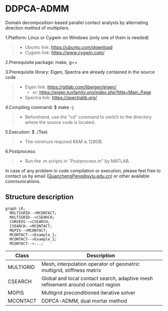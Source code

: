 
# DDPCA-ADMM

Domain decomposition-based parallel contact analysis by alternating direction method of multipliers.

1.Platform: Linux or Cygwin on Windows (only one of them is needed)
> + Ubuntu link: <https://ubuntu.com/download>
> + Cygwin link: <https://www.cygwin.com/>

2.Prerequisite package: make, g++

3.Prerequisite library: Eigen, Spectra are already contained in the source code
> + Eigen link: <https://gitlab.com/libeigen/eigen/>
>   + or: <https://eigen.tuxfamily.org/index.php?title=Main_Page>
> + Spectra link: <https://spectralib.org/>

4.Compiling command: $ make -j
> + Beforehand, use the "cd" command to switch to the directory where the source code is located..

5.Execution: $ ./Test
> + The minimum required RAM is 128GB.

6.Postprocess:
> + Run the .m scripts in "Postprocess.m" by MATLAB.

In case of any problem in code compilation or execution, please feel free to contact us by email (QuanchengPeng@sylu.edu.cn) or other available communications.

## Structure description

```mermaid
graph LR;
  MULTIGRID-->MCONTACT;
  MULTIGRID-->CSEARCH;
  CURVEDS-->CSEARCH;
  CSEARCH-->MCONTACT;
  MGPIS-->MCONTACT;
  MCONTACT-->Example_1;
  MCONTACT-->Example_2;
  MCONTACT-->...;
```

| Class     | Description |
| --------- | ----------- |
| MULTIGRID | Mesh, interpolation operator of geometric multigrid, stiffness matrix        |
| CSEARCH   | Global and local contact search, adaptive mesh refinement around contact region        |
| MGPIS     | Multigrid preconditioned iterative solver        |
| MCONTACT  | DDPCA-ADMM, dual mortar method        |
